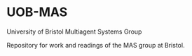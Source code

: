 # UOB-MAS
University of Bristol Multiagent Systems Group

Repository for work and readings of the MAS group at Bristol.
